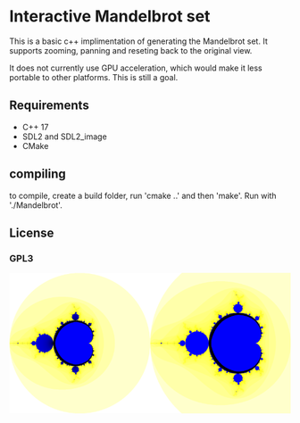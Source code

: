 # Interactive Mandelbrot set

This is a basic c++ implimentation of generating the Mandelbrot set. It supports zooming, panning and reseting back to the original view.

It does not currently use GPU acceleration, which would make it less portable to other platforms. This is still a goal.

## Requirements

- C++ 17
- SDL2 and SDL2_image
- CMake

## compiling

to compile, create a build folder, run 'cmake ..' and then 'make'.
Run with './Mandelbrot'.

## License
### GPL3

<img src="images/img200.png" width="50%"><img src="images/img50000.png" width="50%">
